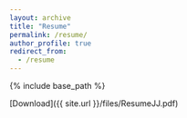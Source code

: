 ```yaml
---
layout: archive
title: "Resume"
permalink: /resume/
author_profile: true
redirect_from:
  - /resume
---
```


{% include base_path %}

[Download]({{ site.url }}/files/ResumeJJ.pdf)

